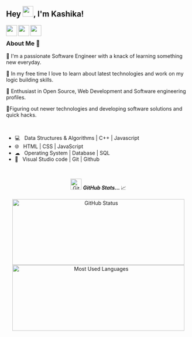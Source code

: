## Hey <img src="https://github.com/TheDudeThatCode/TheDudeThatCode/blob/master/Assets/Hi.gif" width="29px">, I'm Kashika!
<a href="https://linkedin.com/in/kashika jain">
  <img align="left" width="30px" src="https://cdn.jsdelivr.net/npm/simple-icons@v3/icons/linkedin.svg"  />
</a>
<a href="mailto:kashikajain3101@gmail.com">
  <img align="left" width="30px" src="https://cdn.jsdelivr.net/npm/simple-icons@v3/icons/gmail.svg" />
</a>
<a href="https://www.leetcode.com/kashika_31">
  <img align="left" width="30px" src="https://cdn.jsdelivr.net/npm/simple-icons@v3/icons/leetcode.svg"  />
</a>


<br />
<h3> About Me  🚀 </h3>
<p>
🔭 I'm a passionate Software Engineer with a knack of learning something new everyday.
</p><p>
📎 In my free time I love to learn about latest technologies and work on my logic building skills.
</p><p>
🌱 Enthusiast in Open Source, Web Development and Software engineering profiles.</p>
<p>
🤔Figuring out newer technologies and developing software solutions and quick hacks.</p>
<p>

  <br>

- 💻  &nbsp; Data Structures & Algorithms | C++ | Javascript   
- 🌐  &nbsp; HTML | CSS | JavaScript
- ☁  &nbsp; Operating System | Database | SQL
- 🔧  &nbsp; Visual Studio code | Git | Github


</br>


<p align="center">
<img src="https://media.giphy.com/media/3o7abAHdYvZdBNnGZq/giphy.gif" width="30px" alt="GitHub-Status"/>&nbsp;<i><b>GitHub Stats... </b></i>📈<br><br>
<img width="470px" height="180px" src="https://github-readme-stats.vercel.app/api?username=kashika3101&count_private=true&show_icons=true&theme=radical" alt="GitHub Status"/>
<img width="470px" height="180px" src = "https://github-readme-stats.vercel.app/api/top-langs/?username=kashika3101&show_icons=true&layout=compact&theme=radical" alt="Most Used Languages">
</p>
